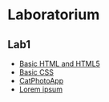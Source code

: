 # Laboratorium

## Lab1
 - [Basic HTML and HTML5](lab1/basic_html.html)
 - [Basic CSS](lab1/basic_css.html)
 - [CatPhotoApp](lab1/catphotoapp.html)
 - [Lorem ipsum](lab1/lorem_ipsum.html)
